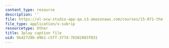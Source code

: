 ```yaml
---
content_type: resource
description: ''
file: https://ol-ocw-studio-app-qa.s3.amazonaws.com/courses/15-071-the-analytics-edge-spring-2017/9b42728bd9b1c5ff377d7b502883f031_EQYlOQjzYOA.srt
file_type: application/x-subrip
resourcetype: Other
title: 3play caption file
uid: 9b42728b-d9b1-c5ff-377d-7b502883f031
---
```

